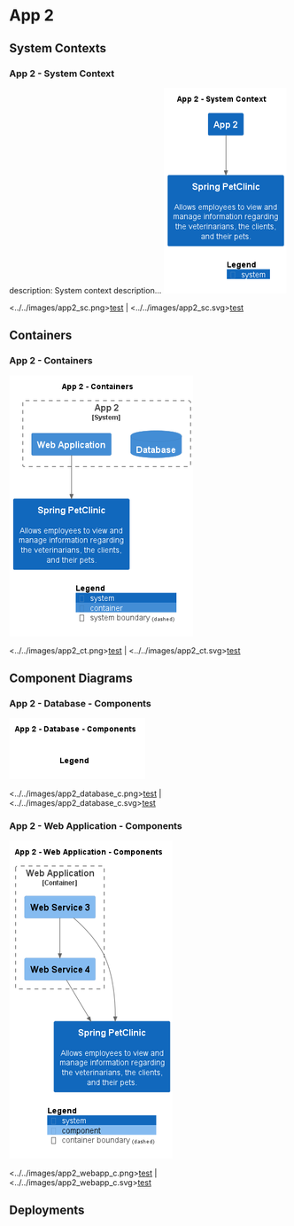 # App 2

## System Contexts

### App 2 - System Context

description: System context description...
![app2_sc](../../images/app2_sc.png)

<../../images/app2_sc.png><a href="../../images/app2_sc.png">test</a> | <../../images/app2_sc.svg><a href="../../images/app2_sc.svg">test</a>

## Containers

### App 2 - Containers

![app2_ct](../../images/app2_ct.png)

<../../images/app2_ct.png><a href="../../images/app2_ct.png">test</a> | <../../images/app2_ct.svg><a href="../../images/app2_ct.svg">test</a>

## Component Diagrams

### App 2 - Database - Components

![app2_database_c](../../images/app2_database_c.png)

<../../images/app2_database_c.png><a href="../../images/app2_database_c.png">test</a> | <../../images/app2_database_c.svg><a href="../../images/app2_database_c.svg">test</a>
### App 2 - Web Application - Components

![app2_webapp_c](../../images/app2_webapp_c.png)

<../../images/app2_webapp_c.png><a href="../../images/app2_webapp_c.png">test</a> | <../../images/app2_webapp_c.svg><a href="../../images/app2_webapp_c.svg">test</a>

## Deployments



